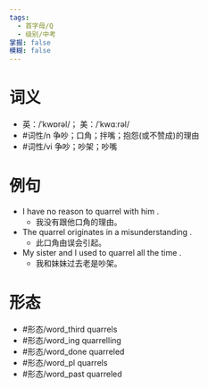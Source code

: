 ```yaml
---
tags:
  - 首字母/Q
  - 级别/中考
掌握: false
模糊: false
---
```

# 词义
- 英：/ˈkwɒrəl/； 美：/ˈkwɑːrəl/
- #词性/n  争吵；口角；拌嘴；抱怨(或不赞成)的理由
- #词性/vi  争吵；吵架；吵嘴
# 例句
- I have no reason to quarrel with him .
	- 我没有跟他口角的理由。
- The quarrel originates in a misunderstanding .
	- 此口角由误会引起。
- My sister and I used to quarrel all the time .
	- 我和妹妹过去老是吵架。
# 形态
- #形态/word_third quarrels
- #形态/word_ing quarrelling
- #形态/word_done quarreled
- #形态/word_pl quarrels
- #形态/word_past quarreled
